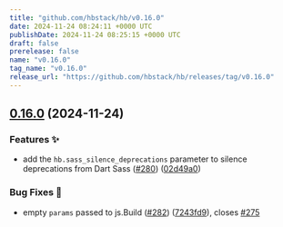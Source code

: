 ```yaml
---
title: "github.com/hbstack/hb/v0.16.0"
date: 2024-11-24 08:24:11 +0000 UTC
publishDate: 2024-11-24 08:25:15 +0000 UTC
draft: false
prerelease: false
name: "v0.16.0"
tag_name: "v0.16.0"
release_url: "https://github.com/hbstack/hb/releases/tag/v0.16.0"
---
```


## [0.16.0](https://github.com/hbstack/hb/compare/v0.15.4...v0.16.0) (2024-11-24)


### Features ✨

* add the `hb.sass_silence_deprecations` parameter to silence deprecations from Dart Sass ([#280](https://github.com/hbstack/hb/issues/280)) ([02d49a0](https://github.com/hbstack/hb/commit/02d49a04b0c9ec8817e2bcacba0ab1741064c626))


### Bug Fixes 🐞

* empty `params` passed to js.Build ([#282](https://github.com/hbstack/hb/issues/282)) ([7243fd9](https://github.com/hbstack/hb/commit/7243fd91cfdeff9e9a90f1c0d294cd65c1d67d0b)), closes [#275](https://github.com/hbstack/hb/issues/275)
